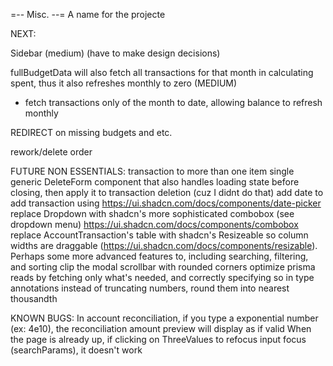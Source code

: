 =-- Misc. --=
A name for the projecte

NEXT: 

Sidebar (medium) (have to make design decisions)

fullBudgetData will also fetch all transactions for that month in calculating spent, thus it also refreshes monthly to zero (MEDIUM)
- fetch transactions only of the month to date, allowing balance to refresh monthly

REDIRECT on missing budgets and etc.

rework/delete order

FUTURE NON ESSENTIALS:
transaction to more than one item
single generic DeleteForm component that also handles loading state before closing, then apply it to transaction deletion (cuz I didnt do that)
add date to add transaction using https://ui.shadcn.com/docs/components/date-picker
replace Dropdown with shadcn's more sophisticated combobox (see dropdown menu) https://ui.shadcn.com/docs/components/combobox
replace AccountTransaction's table with shadcn's Resizeable so column widths are draggable (https://ui.shadcn.com/docs/components/resizable). Perhaps some more advanced features to, including searching, filtering, and sorting
clip the modal scrollbar with rounded corners
optimize prisma reads by fetching only what's needed, and correctly specifying so in type annotations
instead of truncating numbers, round them into nearest thousandth

KNOWN BUGS:
In account reconciliation, if you type a exponential number (ex: 4e10), the reconciliation amount preview will display as if valid
When the page is already up, if clicking on ThreeValues to refocus input focus (searchParams), it doesn't work